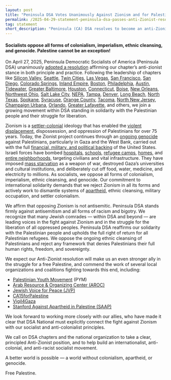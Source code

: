 ```yaml
---
layout: post 
title: "Peninsula DSA Votes Unanimously Against Zionism and for Palestinian Liberation"
permalink: /2025-04-29-statement-peninsula-dsa-passes-anti-Zionist-resolution-in-support-of-a-free-Palestine/
tag: statement
short_description: "Peninsula (CA) DSA resolves to become an anti-Zionist organization in both principle and practice."
---
```


<h4>Socialists oppose all forms of colonialism, imperialism, ethnic cleansing, and genocide. Palestine cannot be an exception!</h4>

On April 27, 2025, Peninsula Democratic Socialists of America (Peninsula DSA) unanimously [adopted a resolution](https://docs.google.com/document/d/1q6lLPSJAHtTyJRWRAyjmeqP4-75Fa-twR-AhLJBKKKk/edit?tab=t.0) affirming our chapter’s anti-zionist stance in both principle and practice. Following the leadership of chapters like [Silicon Valley](https://siliconvalleydsa.org/2024/10/23/anti-zionist-resolution/), [Seattle](https://seattledsa.org/2024/08/reaffirming-our-anti-zionist-commitments/), [Twin Cities](https://twincitiesdsa.org/2025/02/twin-cities-dsas-anti-zionist-resolution-an-important-step-towards-palestinian-liberation/), [Las Vegas](https://lvdsa.org/2024/09/06/las-vegas-dsa-passes-resolution-for-an-anti-zionist-lvdsa-in-both-principle-and-practice/), [San Francisco](https://dsasf.org/dsa-sf-passes-anti-zionist-resolution/), [San Diego](asandiego.org/dsa-san-diego-passes-anti-zionist-resolution/), [Colorado Springs](https://www.cosdsa.org/blog/statement-re-cos-dsa-passes-a-resolution-for-an-anti-zionist-colorado-springs-dsa-in-both-principle-and-practice), [Inland Empire](https://www.iedsa.org/statement/resolution-for-anti-zionist-inland-empire-dsa/), [Boston](https://bostondsa.org/2022/01/21/boston-dsa-statement-on-new-bds-resolutions-and-dissent-from-the-npc/), [Philadelphia](https://www.phillydsa.org/resosandreports), [Austin](https://redfault.com/austin-socialist-news-bulletin-march-2024/), [Tidewater](https://x.com/palyouthmvmt/status/1817328403953148333), [Greater Baltimore](https://www.baltimoredsa.org/), [Houston](https://houstondsa.org/category/resolutions/), [Connecticut](https://ctdsa.org/palestine-organizing-in-connecticut-reflecting-on-ceasefire-resolutions/), [Boise](https://x.com/palyouthmvmt/status/1817328403953148333), [New Orleans](https://x.com/palyouthmvmt/status/1817328403953148333), [Northwest Ohio](https://x.com/palyouthmvmt/status/1817328403953148333), [Salt Lake City](https://saltlakedsa.org/2024/02/23/resolution-for-an-anti-zionist-salt-lake-dsa/amp/), [NEPA](https://www.nepadsa.org/stat-antizio), [Tampa](https://www.tampadsa.org/about-us/tampa-dsa-chapter-resolutions/), [Denver](https://denverdsa.wordpress.com/2023/10/14/denver-dsa-stands-with-palestine/), [Long Beach](https://www.instagram.com/dsa_lb/p/C20lOTTv9Ow/?locale=fr&hl=en), [North Texas](https://x.com/DSA_NorthTexas/status/1840584846927687942), [Spokane](https://x.com/palyouthmvmt/status/1817328403953148333), [Syracuse](https://x.com/palyouthmvmt/status/1817328403953148333), [Orange County](https://x.com/palyouthmvmt/status/1817328403953148333), [Tacoma](https://x.com/palyouthmvmt/status/1817328403953148333), [North New Jersey](https://north.dsanj.org/palestine/), [Champaign Urbana](https://x.com/chambanadsa), [Orlando](https://orlando.chapters.dsausa.org/statements/statement-on-an-anti-zionist-orlando-dsa-in-both-principle-and-praxis/), [Greater Lafayette](https://www.instagram.com/greaterlafayettedsa/p/C_T3TOwSawe/?next=/avaferferii/feed/&locale=en_US,en_US), and others, we join a growing movement within DSA standing in solidarity with the Palestinian people and their struggle for liberation.

Zionism is a [settler-colonial](https://books.google.com/books?id=xXlwDwAAQBAJ&printsec=frontcover) ideology that has enabled the [violent displacement](https://www.aljazeera.com/features/2017/5/23/the-nakba-did-not-start-or-end-in-1948), dispossession, and oppression of Palestinians for over 75 years. Today, the Zionist project continues through an [ongoing genocide](https://www.amnesty.org/en/latest/news/2024/12/amnesty-international-concludes-israel-is-committing-genocide-against-palestinians-in-gaza/) against Palestinians, particularly in Gaza and the West Bank, carried out with the full [financial, military, and political backing](https://truthout.org/articles/decades-of-us-arms-deals-with-israel-paved-the-way-to-genocide-in-gaza/) of the United States. Israeli forces have bombed [hospitals](https://www.ohchr.org/en/press-releases/2024/12/pattern-israeli-attacks-gaza-hospitals-raises-grave-concerns-report), [schools](https://theintercept.com/2024/10/06/israel-bombing-schools-children-gaza-education/), [refugee camps](https://www.middleeasteye.net/news/israel-seeks-erase-refugee-camps-jenin-and-tulkarm), [homes](https://www.aljazeera.com/gallery/2025/4/6/at-least-46-people-have-been-killed-in-israeli-attacks-on-gaza-over-the-la), and [entire neighborhoods](https://truthout.org/articles/report-israel-leveled-entire-blocks-in-gaza-when-unable-to-locate-target/), targeting civilians and vital infrastructure. They have imposed [mass starvation](https://www.hrw.org/news/2024/04/09/gaza-israels-imposed-starvation-deadly-children) as a weapon of war, destroyed Gaza’s universities and cultural institutions, and deliberately cut off food, water, medicine, and electricity to millions. As socialists, we oppose all forms of colonialism, imperialism, ethnic cleansing, and genocide. Our commitment to international solidarity demands that we reject Zionism in all its forms and actively work to dismantle systems of [apartheid](https://www.hrw.org/report/2021/04/27/threshold-crossed/israeli-authorities-and-crimes-apartheid-and-persecution), ethnic cleansing, military occupation, and settler colonialism.

We affirm that opposing Zionism is not antisemitic. Peninsula DSA stands firmly against antisemitism and all forms of racism and bigotry. We recognize that many Jewish comrades — within DSA and beyond — are leading voices in the fight against Zionism and in the struggle for the liberation of all oppressed peoples.
Peninsula DSA reaffirms our solidarity with the Palestinian people and upholds the full right of return for all Palestinian refugees. We oppose the ongoing ethnic cleansing of Palestinians and reject any framework that denies Palestinians their full human rights, freedom, and sovereignty.

We expect our Anti-Zionist resolution will make us an even stronger ally in the struggle for a free Palestine, and commend the work of several local organizations and coalitions fighting towards this end, including:

* [Palestinian Youth Movement](https://www.instagram.com/bayareapym/) (PYM)
* [Arab Resource & Organizing Center (AROC)](https://www.instagram.com/aroc_bayarea/)
* [Jewish Voice for Peace (JVP)](https://www.instagram.com/jvpbayarea/)
* [CA15forPalestine](https://www.instagram.com/ca15_for_palestine/)
* [Vigil4Gaza](https://www.instagram.com/vigil4gaza/)
* [Stanford Against Apartheid in Palestine (SAAP)](https://www.instagram.com/sit_in_to_stop_genocide/)

We look forward to working more closely with our allies, who have made it clear that DSA National must explicitly connect the fight against Zionism with our socialist and anti-colonialist principles.

We call on DSA chapters and the national organization to take a clear, principled Anti-Zionist position, and to help build an internationalist, anti-colonial, and anti-racist socialist movement.

A better world is possible — a world without colonialism, apartheid, or genocide.

Free Palestine.
